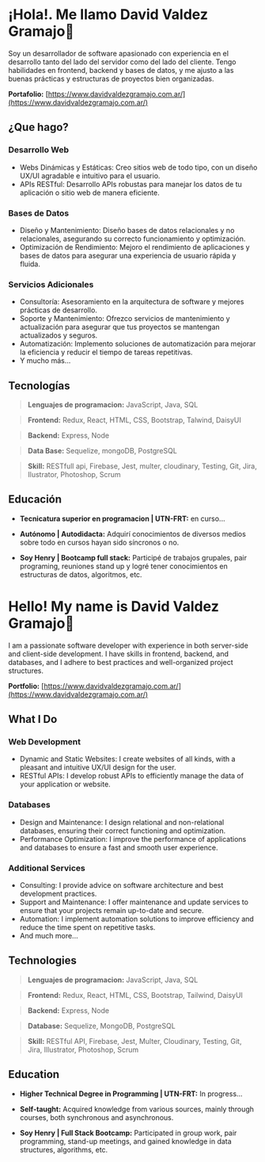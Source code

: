 # ¡Hola!. Me llamo **David Valdez Gramajo**👋
 Soy un desarrollador de software apasionado con experiencia en el desarrollo tanto del lado del servidor como del lado del cliente. Tengo habilidades en frontend, backend y bases de datos, y me ajusto a las buenas prácticas y estructuras de proyectos bien organizadas.
 
**Portafolio:** [https://www.davidvaldezgramajo.com.ar/](https://www.davidvaldezgramajo.com.ar/)

## ¿Que hago?

### Desarrollo Web

- Webs Dinámicas y Estáticas: Creo sitios web de todo tipo, con un diseño UX/UI agradable e intuitivo para el usuario.
- APIs RESTful: Desarrollo APIs robustas para manejar los datos de tu aplicación o sitio web de manera eficiente.
### Bases de Datos

- Diseño y Mantenimiento: Diseño bases de datos relacionales y no relacionales, asegurando su correcto funcionamiento y optimización.
- Optimización de Rendimiento: Mejoro el rendimiento de aplicaciones y bases de datos para asegurar una experiencia de usuario rápida y fluida.
### Servicios Adicionales

- Consultoría: Asesoramiento en la arquitectura de software y mejores prácticas de desarrollo.
- Soporte y Mantenimiento: Ofrezco servicios de mantenimiento y actualización para asegurar que tus proyectos se mantengan actualizados y seguros.
- Automatización: Implemento soluciones de automatización para mejorar la eficiencia y reducir el tiempo de tareas repetitivas.
- Y mucho más...

## Tecnologías
>  **Lenguajes de programacion:** JavaScript, Java, SQL 

>  **Frontend:** Redux, React, HTML, CSS, Bootstrap, Talwind, DaisyUI 

>**Backend:** Express, Node

>**Data Base:** Sequelize, mongoDB, PostgreSQL

>**Skill:** RESTfull api, Firebase, Jest, multer, cloudinary, Testing, Git, Jira, Ilustrator, Photoshop, Scrum

## Educación
- **Tecnicatura superior en programacion | UTN-FRT:** en curso...

- **Autónomo | Autodidacta:** Adquirí conocimientos de diversos medios sobre todo en cursos hayan sido síncronos o no. 

- **Soy Henry | Bootcamp full stack:** Participé de trabajos grupales, pair programing, reuniones stand up y logré tener conocimientos en estructuras de datos, algoritmos, etc. 

# Hello! My name is **David Valdez Gramajo**👋
I am a passionate software developer with experience in both server-side and client-side development. I have skills in frontend, backend, and databases, and I adhere to best practices and well-organized project structures.

**Portfolio:** [https://www.davidvaldezgramajo.com.ar/](https://www.davidvaldezgramajo.com.ar/)

## What I Do

### Web Development

- Dynamic and Static Websites: I create websites of all kinds, with a pleasant and intuitive UX/UI design for the user.
- RESTful APIs: I develop robust APIs to efficiently manage the data of your application or website.

### Databases

- Design and Maintenance: I design relational and non-relational databases, ensuring their correct functioning and optimization.
- Performance Optimization: I improve the performance of applications and databases to ensure a fast and smooth user experience.

### Additional Services

- Consulting: I provide advice on software architecture and best development practices.
- Support and Maintenance: I offer maintenance and update services to ensure that your projects remain up-to-date and secure.
- Automation: I implement automation solutions to improve efficiency and reduce the time spent on repetitive tasks.
- And much more...

## Technologies
>  **Lenguajes de programacion:** JavaScript, Java, SQL 

> **Frontend:** Redux, React, HTML, CSS, Bootstrap, Tailwind, DaisyUI 

> **Backend:** Express, Node

> **Database:** Sequelize, MongoDB, PostgreSQL

> **Skill:** RESTful API, Firebase, Jest, Multer, Cloudinary, Testing, Git, Jira, Illustrator, Photoshop, Scrum

## Education
- **Higher Technical Degree in Programming | UTN-FRT:** In progress...

- **Self-taught:** Acquired knowledge from various sources, mainly through courses, both synchronous and asynchronous.

- **Soy Henry | Full Stack Bootcamp:** Participated in group work, pair programming, stand-up meetings, and gained knowledge in data structures, algorithms, etc.
